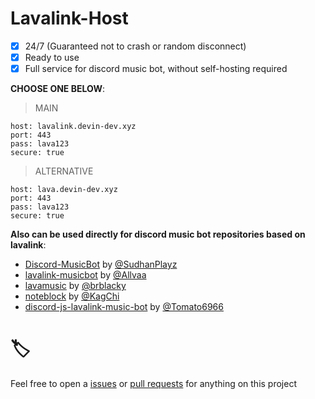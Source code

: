 # Lavalink-Host
- [x] 24/7 (Guaranteed not to crash or random disconnect)
- [x] Ready to use
- [x] Full service for discord music bot, without self-hosting required

**CHOOSE ONE BELOW**:

> MAIN
```console
host: lavalink.devin-dev.xyz
port: 443
pass: lava123
secure: true
```
> ALTERNATIVE
```console
host: lava.devin-dev.xyz
port: 443
pass: lava123
secure: true
```

**Also can be used directly for discord music bot repositories based on lavalink**:
* [Discord-MusicBot](https://github.com/SudhanPlayz/Discord-MusicBot) by [@SudhanPlayz](https://github.com/SudhanPlayz)
* [lavalink-musicbot](https://github.com/Allvaa/lavalink-musicbot) by [@Allvaa](https://github.com/Allvaa)
* [lavamusic](https://github.com/brblacky/lavamusic) by [@brblacky](https://github.com/brblacky)
* [noteblock](https://github.com/KagChi/noteblock) by [@KagChi](https://github.com/KagChi)
* [discord-js-lavalink-music-bot](https://github.com/Tomato6966/discord-js-lavalink-Music-Bot-erela-js) by [@Tomato6966](https://github.com/6966)

# 🏷️
Feel free to open a [issues](https://github.com/DevinOfficial/Lavalink-Host/issues) or [pull requests](https://github.com/DevinOfficial/Lavalink-Host/pulls) for anything on this project
